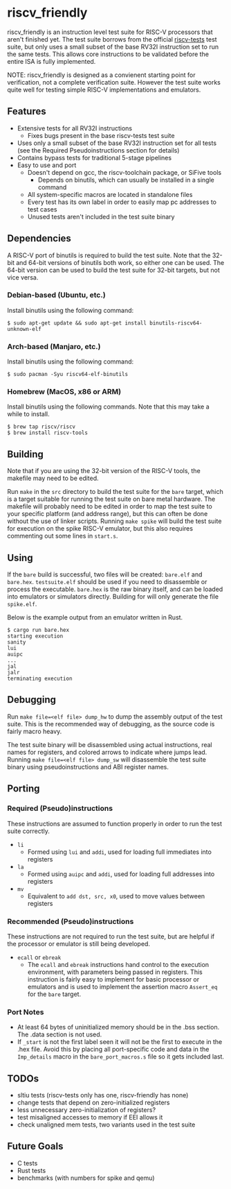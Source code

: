 # riscv_friendly

riscv_friendly is an instruction level test suite for RISC-V processors that aren't finished yet.  The test suite borrows from the official [riscv-tests](https://github.com/riscv-software-src/riscv-tests) test suite, but only uses a small subset of the base RV32I instruction set to run the same tests.  This allows core instructions to be validated before the entire ISA is fully implemented.
  
NOTE: riscv_friendly is designed as a convienent starting point for verification, not a complete verification suite.  However the test suite works quite well for testing simple RISC-V implementations and emulators.

## Features
 - Extensive tests for all RV32I instructions
   - Fixes bugs present in the base riscv-tests test suite
 - Uses only a small subset of the base RV32I instruction set for all tests (see the Required Pseudoinstructions section for details)
 - Contains bypass tests for traditional 5-stage pipelines
 - Easy to use and port
   - Doesn't depend on gcc, the riscv-toolchain package, or SiFive tools
      - Depends on binutils, which can usually be installed in a single command
   - All system-specific macros are located in standalone files
   - Every test has its own label in order to easily map pc addresses to test cases
   - Unused tests aren't included in the test suite binary

## Dependencies
A RISC-V port of binutils is required to build the test suite.  Note that the 32-bit and 64-bit versions of binutils both work, so either one can be used.  The 64-bit version can be used to build the test suite for 32-bit targets, but not vice versa.
  
### Debian-based (Ubuntu, etc.)
Install binutils using the following command:
```
$ sudo apt-get update && sudo apt-get install binutils-riscv64-unknown-elf
```
  
### Arch-based (Manjaro, etc.)
Install binutils using the following command:
```
$ sudo pacman -Syu riscv64-elf-binutils
```
  
### Homebrew (MacOS, x86 or ARM)
Install binutils using the following commands.  Note that this may take a while to install.
```
$ brew tap riscv/riscv
$ brew install riscv-tools
```

## Building
Note that if you are using the 32-bit version of the RISC-V tools, the makefile may need to be edited.
  
Run `make` in the `src` directory to build the test suite for the `bare` target, which is a target suitable for running the test suite on bare metal hardware.  The makefile will probably need to be edited in order to map the test suite to your specific platform (and address range), but this can often be done without the use of linker scripts.  Running `make spike` will build the test suite for execution on the spike RISC-V emulator, but this also requires commenting out some lines in `start.s`.

## Using
If the `bare` build is successful, two files will be created: `bare.elf` and `bare.hex`.  `testsuite.elf` should be used if you need to disassemble or process the executable.  `bare.hex` is the raw binary itself, and can be loaded into emulators or simulators directly.  Building for will only generate the file `spike.elf`.

Below is the example output from an emulator written in Rust.
```
$ cargo run bare.hex
starting execution
sanity
lui
auipc
...
jal
jalr
terminating execution
```

## Debugging
Run `make file=<elf file> dump_hw` to dump the assembly output of the test suite.  This is the recommended way of debugging, as the source code is fairly macro heavy.
  
The test suite binary will be disassembled using actual instructions, real names for registers, and colored arrows to indicate where jumps lead.  Running `make file=<elf file> dump_sw` will disassemble the test suite binary using pseudoinstructions and ABI register names.

## Porting
### Required (Pseudo)instructions
These instructions are assumed to function properly in order to run the test suite correctly.
 - `li`
    - Formed using `lui` and `addi`, used for loading full immediates into registers
 - `la`
    - Formed using `auipc` and `addi`, used for loading full addresses into registers
 - `mv`
    - Equivalent to `add dst, src, x0`, used to move values between registers

### Recommended (Pseudo)instructions
These instructions are not required to run the test suite, but are helpful if the processor or emulator is still being developed.
 - `ecall` or `ebreak`
    - The `ecall` and `ebreak` instructions hand control to the execution environment, with parameters being passed in registers.  This instruction is fairly easy to implement for basic processor or emulators and is used to implement the assertion macro `Assert_eq` for the `bare` target.

### Port Notes
 - At least 64 bytes of uninitialized memory should be in the .bss section.  The .data section is not used.
 - If `_start` is not the first label seen it will not be the first to execute in the .hex file.  Avoid this by placing all port-specific code and data in the `Imp_details` macro in the `bare_port_macros.s` file so it gets included last.

## TODOs

 - sltiu tests (riscv-tests only has one, riscv-friendly has none)
 - change tests that depend on zero-initialized registers
 - less unnecessary zero-initialization of registers?
 - test misaligned accesses to memory if EEI allows it
 - check unaligned mem tests, two variants used in the test suite

## Future Goals
 - C tests
 - Rust tests
 - benchmarks (with numbers for spike and qemu)
 